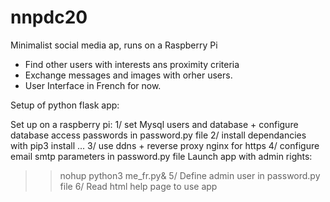 # nnpdc20
Minimalist social media ap, runs on a Raspberry Pi
- Find other users with interests ans proximity criteria
- Exchange messages and images with orher users.
- User Interface in French for now.


Setup of python flask app:

Set up on a raspberry pi:
1/ set Mysql users and database + configure database access passwords in password.py file
2/ install dependancies with pip3 install ...
3/ use ddns + reverse proxy nginx for https
4/ configure email smtp parameters in password.py file
Launch app with admin rights:
>> nohup python3 me_fr.py&
5/ Define admin user in password.py file
6/ Read html help page to use app
